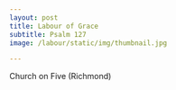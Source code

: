 ```yaml
---
layout: post
title: Labour of Grace
subtitle: Psalm 127
image: /labour/static/img/thumbnail.jpg

---
```


Church on Five (Richmond)

